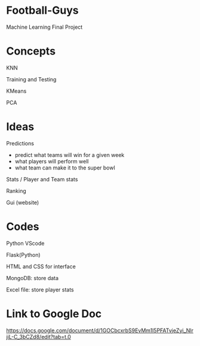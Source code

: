 # Football-Guys
Machine Learning Final Project

# Concepts

KNN 

Training and Testing

KMeans

PCA

# Ideas

Predictions

- predict what teams will win for a given week
- what players will perform well
- what team can make it to the super bowl

Stats / Player and Team stats

Ranking

Gui (website)

# Codes

Python
VScode

Flask(Python)

HTML and CSS for interface

MongoDB: store data

Excel file: store player stats

# Link to Google Doc

https://docs.google.com/document/d/1GOCbcxrbS9EvMm1l5PFATvjeZyi_NlrjiL-C_3bCZd8/edit?tab=t.0
